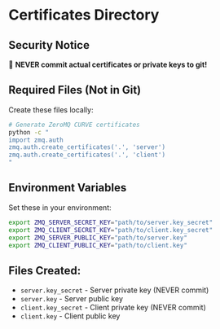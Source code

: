 # Certificates Directory

## Security Notice
🚨 **NEVER commit actual certificates or private keys to git!**

## Required Files (Not in Git)
Create these files locally:

```bash
# Generate ZeroMQ CURVE certificates
python -c "
import zmq.auth
zmq.auth.create_certificates('.', 'server')
zmq.auth.create_certificates('.', 'client')
"
```

## Environment Variables
Set these in your environment:
```bash
export ZMQ_SERVER_SECRET_KEY="path/to/server.key_secret"
export ZMQ_CLIENT_SECRET_KEY="path/to/client.key_secret"
export ZMQ_SERVER_PUBLIC_KEY="path/to/server.key"
export ZMQ_CLIENT_PUBLIC_KEY="path/to/client.key"
```

## Files Created:
- `server.key_secret` - Server private key (NEVER commit)
- `server.key` - Server public key 
- `client.key_secret` - Client private key (NEVER commit)
- `client.key` - Client public key 